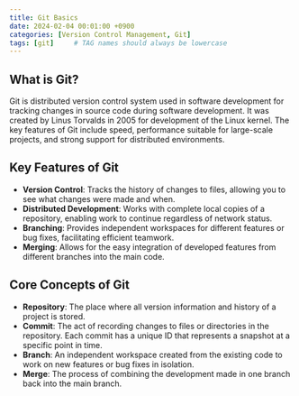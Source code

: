 ```yaml
---
title: Git Basics
date: 2024-02-04 00:01:00 +0900
categories: [Version Control Management, Git]
tags: [git]     # TAG names should always be lowercase
---
```


## What is Git?
Git is distributed version control system used in software development for tracking changes in source code during software development.
It was created by Linus Torvalds in 2005 for development of the Linux kernel.
The key features of Git include speed, performance suitable for large-scale projects, and strong support for distributed environments.

## Key Features of Git
* **Version Control**: Tracks the history of changes to files, allowing you to see what changes were made and when.
* **Distributed Development**: Works with complete local copies of a repository, enabling work to continue regardless of network status.
* **Branching**: Provides independent workspaces for different features or bug fixes, facilitating efficient teamwork.
* **Merging**: Allows for the easy integration of developed features from different branches into the main code.

## Core Concepts of Git
* **Repository**: The place where all version information and history of a project is stored.
* **Commit**: The act of recording changes to files or directories in the repository. Each commit has a unique ID that represents a snapshot at a specific point in time.
* **Branch**: An independent workspace created from the existing code to work on new features or bug fixes in isolation.
* **Merge**: The process of combining the development made in one branch back into the main branch.